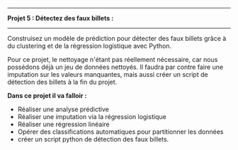 -------------------------------------------------------------------------------------------------------------------------------------------------------------------------------------------------------

__Projet 5 : Détectez des faux billets :__

-------------------------------------------------------------------------------------------------------------------------------------------------------------------------------------------------------

Construisez un modèle de prédiction pour détecter des faux billets grâce à du clustering et de la régression logistique avec Python.

Pour ce projet, le nettoyage n'étant pas réellement nécessaire, car nous possédons déjà un jeu de données nettoyés. Il faudra par contre faire une imputation sur les valeurs manquantes, mais aussi créer un script de détection des billets à la fin du projet.

__Dans ce projet il va falloir :__

- Réaliser une analyse prédictive 
- Réaliser une imputation via la régression logistique
- Réaliser une régression linéaire
- Opérer des classifications automatiques pour partitionner les données
- créer un script python de détection des faux billets.

